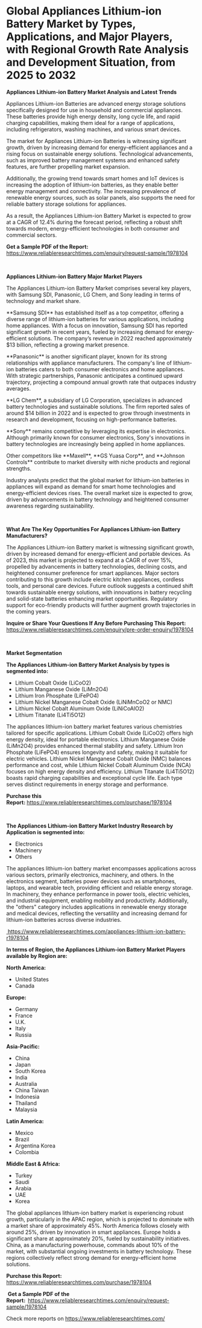 <p><h1>Global Appliances Lithium-ion Battery Market by Types, Applications, and Major Players, with Regional Growth Rate Analysis and Development Situation, from 2025 to 2032</h1></p><p><strong>Appliances Lithium-ion Battery Market Analysis and Latest Trends</strong></p>
<p><p>Appliances Lithium-ion Batteries are advanced energy storage solutions specifically designed for use in household and commercial appliances. These batteries provide high energy density, long cycle life, and rapid charging capabilities, making them ideal for a range of applications, including refrigerators, washing machines, and various smart devices. </p><p>The market for Appliances Lithium-ion Batteries is witnessing significant growth, driven by increasing demand for energy-efficient appliances and a rising focus on sustainable energy solutions. Technological advancements, such as improved battery management systems and enhanced safety features, are further propelling market expansion. </p><p>Additionally, the growing trend towards smart homes and IoT devices is increasing the adoption of lithium-ion batteries, as they enable better energy management and connectivity. The increasing prevalence of renewable energy sources, such as solar panels, also supports the need for reliable battery storage solutions for appliances. </p><p>As a result, the Appliances Lithium-ion Battery Market is expected to grow at a CAGR of 12.4% during the forecast period, reflecting a robust shift towards modern, energy-efficient technologies in both consumer and commercial sectors.</p></p>
<p><strong>Get a Sample PDF of the Report:&nbsp;</strong> <a href="https://www.reliableresearchtimes.com/enquiry/request-sample/1978104?utm_campaign=2771&utm_medium=2&utm_source=Github&utm_content=ia&utm_term=07042025&utm_id=appliances-lithium-ion-battery">https://www.reliableresearchtimes.com/enquiry/request-sample/1978104</a></p>
<p>&nbsp;</p>
<p><strong>Appliances Lithium-ion Battery Major Market Players</strong></p>
<p><p>The Appliances Lithium-ion Battery Market comprises several key players, with Samsung SDI, Panasonic, LG Chem, and Sony leading in terms of technology and market share. </p><p>**Samsung SDI** has established itself as a top competitor, offering a diverse range of lithium-ion batteries for various applications, including home appliances. With a focus on innovation, Samsung SDI has reported significant growth in recent years, fueled by increasing demand for energy-efficient solutions. The company’s revenue in 2022 reached approximately $13 billion, reflecting a growing market presence.</p><p>**Panasonic** is another significant player, known for its strong relationships with appliance manufacturers. The company's line of lithium-ion batteries caters to both consumer electronics and home appliances. With strategic partnerships, Panasonic anticipates a continued upward trajectory, projecting a compound annual growth rate that outpaces industry averages.</p><p>**LG Chem**, a subsidiary of LG Corporation, specializes in advanced battery technologies and sustainable solutions. The firm reported sales of around $14 billion in 2022 and is expected to grow through investments in research and development, focusing on high-performance batteries.</p><p>**Sony** remains competitive by leveraging its expertise in electronics. Although primarily known for consumer electronics, Sony's innovations in battery technologies are increasingly being applied in home appliances. </p><p>Other competitors like **Maxell**, **GS Yuasa Corp**, and **Johnson Controls** contribute to market diversity with niche products and regional strengths. </p><p>Industry analysts predict that the global market for lithium-ion batteries in appliances will expand as demand for smart home technologies and energy-efficient devices rises. The overall market size is expected to grow, driven by advancements in battery technology and heightened consumer awareness regarding sustainability.</p></p>
<p>&nbsp;</p>
<p><strong>What Are The Key Opportunities For Appliances Lithium-ion Battery Manufacturers?</strong></p>
<p><p>The Appliances Lithium-ion Battery market is witnessing significant growth, driven by increased demand for energy-efficient and portable devices. As of 2023, this market is projected to expand at a CAGR of over 15%, propelled by advancements in battery technologies, declining costs, and heightened consumer preference for smart appliances. Major sectors contributing to this growth include electric kitchen appliances, cordless tools, and personal care devices. Future outlook suggests a continued shift towards sustainable energy solutions, with innovations in battery recycling and solid-state batteries enhancing market opportunities. Regulatory support for eco-friendly products will further augment growth trajectories in the coming years.</p></p>
<p><strong>Inquire or Share Your Questions If Any Before Purchasing This Report:</strong> <a href="https://www.reliableresearchtimes.com/enquiry/pre-order-enquiry/1978104?utm_campaign=2771&utm_medium=2&utm_source=Github&utm_content=ia&utm_term=07042025&utm_id=appliances-lithium-ion-battery">https://www.reliableresearchtimes.com/enquiry/pre-order-enquiry/1978104</a></p>
<p>&nbsp;</p>
<p><strong>Market Segmentation</strong></p>
<p><strong>The Appliances Lithium-ion Battery Market Analysis by types is segmented into:</strong></p>
<p><ul><li>Lithium Cobalt Oxide (LiCoO2)</li><li>Lithium Manganese Oxide (LiMn2O4)</li><li>Lithium Iron Phosphate (LiFePO4)</li><li>Lithium Nickel Manganese Cobalt Oxide (LiNiMnCoO2 or NMC)</li><li>Lithium Nickel Cobalt Aluminum Oxide (LiNiCoAlO2)</li><li>Lithium Titanate (Li4Ti5O12)</li></ul></p>
<p><p>The appliances lithium-ion battery market features various chemistries tailored for specific applications. Lithium Cobalt Oxide (LiCoO2) offers high energy density, ideal for portable electronics. Lithium Manganese Oxide (LiMn2O4) provides enhanced thermal stability and safety. Lithium Iron Phosphate (LiFePO4) ensures longevity and safety, making it suitable for electric vehicles. Lithium Nickel Manganese Cobalt Oxide (NMC) balances performance and cost, while Lithium Nickel Cobalt Aluminum Oxide (NCA) focuses on high energy density and efficiency. Lithium Titanate (Li4Ti5O12) boasts rapid charging capabilities and exceptional cycle life. Each type serves distinct requirements in energy storage and performance.</p></p>
<p><strong>Purchase this Report:&nbsp;</strong><a href="https://www.reliableresearchtimes.com/purchase/1978104?utm_campaign=2771&utm_medium=2&utm_source=Github&utm_content=ia&utm_term=07042025&utm_id=appliances-lithium-ion-battery">https://www.reliableresearchtimes.com/purchase/1978104</a></p>
<p>&nbsp;</p>
<p><strong>The Appliances Lithium-ion Battery Market Industry Research by Application is segmented into:</strong></p>
<p><ul><li>Electronics</li><li>Machinery</li><li>Others</li></ul></p>
<p><p>The appliances lithium-ion battery market encompasses applications across various sectors, primarily electronics, machinery, and others. In the electronics segment, batteries power devices such as smartphones, laptops, and wearable tech, providing efficient and reliable energy storage. In machinery, they enhance performance in power tools, electric vehicles, and industrial equipment, enabling mobility and productivity. Additionally, the "others" category includes applications in renewable energy storage and medical devices, reflecting the versatility and increasing demand for lithium-ion batteries across diverse industries.</p></p>
<p><a href="https://www.reliableresearchtimes.com/appliances-lithium-ion-battery-r1978104?utm_campaign=2771&utm_medium=2&utm_source=Github&utm_content=ia&utm_term=07042025&utm_id=appliances-lithium-ion-battery">&nbsp;https://www.reliableresearchtimes.com/appliances-lithium-ion-battery-r1978104</a></p>
<p><strong>In terms of Region, the Appliances Lithium-ion Battery Market Players available by Region are:</strong></p>
<p>
    <p> <strong> North America: </strong>
        <ul>
            <li>United States</li>
            <li>Canada</li>
        </ul>
        </p> 
    <p> <strong> Europe: </strong>
        <ul>
            <li>Germany</li>
            <li>France</li>
            <li>U.K.</li>
            <li>Italy</li>
            <li>Russia</li>
        </ul>
        </p> 
    <p> <strong> Asia-Pacific: </strong>
        <ul>
            <li>China</li>
            <li>Japan</li>
            <li>South Korea</li>
            <li>India</li>
            <li>Australia</li>
            <li>China Taiwan</li>
            <li>Indonesia</li>
            <li>Thailand</li>
            <li>Malaysia</li>
        </ul>
        </p> 
    <p> <strong> Latin America: </strong>
        <ul>
            <li>Mexico</li>
            <li>Brazil</li>
            <li>Argentina Korea</li>
            <li>Colombia</li>
        </ul>
        </p> 
    <p> <strong> Middle East & Africa: </strong>
        <ul>
            <li>Turkey</li>
            <li>Saudi</li>
            <li>Arabia</li>
            <li>UAE</li>
            <li>Korea</li>
        </ul>
    </p>
    </p>
<p><p>The global appliances lithium-ion battery market is experiencing robust growth, particularly in the APAC region, which is projected to dominate with a market share of approximately 45%. North America follows closely with around 25%, driven by innovation in smart appliances. Europe holds a significant share at approximately 20%, fueled by sustainability initiatives. China, as a manufacturing powerhouse, commands about 10% of the market, with substantial ongoing investments in battery technology. These regions collectively reflect strong demand for energy-efficient home solutions.</p></p>
<p><strong>Purchase this Report: </strong><a href="https://www.reliableresearchtimes.com/purchase/1978104?utm_campaign=2771&utm_medium=2&utm_source=Github&utm_content=ia&utm_term=07042025&utm_id=appliances-lithium-ion-battery">https://www.reliableresearchtimes.com/purchase/1978104</a></p>
<p>&nbsp;<strong>Get a Sample PDF of the Report:&nbsp;&nbsp;</strong><a href="https://www.reliableresearchtimes.com/enquiry/request-sample/1978104?utm_campaign=2771&utm_medium=2&utm_source=Github&utm_content=ia&utm_term=07042025&utm_id=appliances-lithium-ion-battery">https://www.reliableresearchtimes.com/enquiry/request-sample/1978104</a></p>
<p><strong></strong></p>
<p>Check more reports on <a href="https://www.reliableresearchtimes.com/?utm_campaign=2771&utm_medium=2&utm_source=Github&utm_content=ia&utm_term=07042025&utm_id=appliances-lithium-ion-battery">https://www.reliableresearchtimes.com/</a></p>